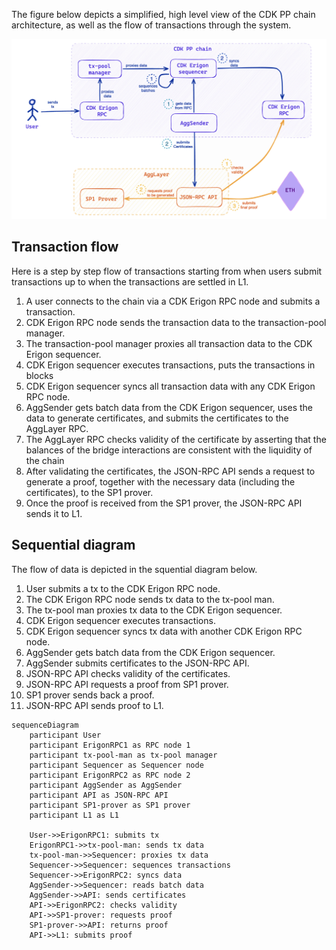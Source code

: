 The figure below depicts a simplified, high level view of the CDK PP chain architecture, as well as the flow of transactions through the system.

![Figure: CDK PP Architecture](../../img/cdk/cdk-pp-architecture-001.png)

## Transaction flow

Here is a step by step flow of transactions starting from when users submit transactions up to when the transactions are settled in L1. 

1. A user connects to the chain via a CDK Erigon RPC node and submits a transaction.
2. CDK Erigon RPC node sends the transaction data to the transaction-pool manager.
3. The transaction-pool manager proxies all transaction data to the CDK Erigon sequencer.
4. CDK Erigon sequencer executes transactions, puts the transactions in blocks
5. CDK Erigon sequencer syncs all transaction data with any CDK Erigon RPC node.
6. AggSender gets batch data from the CDK Erigon sequencer, uses the data to generate certificates, and submits the certificates to the AggLayer RPC.
7. The AggLayer RPC checks validity of the certificate by asserting that the balances of the bridge interactions are consistent with the liquidity of the chain
8. After validating the certificates, the JSON-RPC API sends a request to generate a proof, together with the necessary data (including the certificates), to the SP1 prover. 
9. Once the proof is received from the SP1 prover, the JSON-RPC API sends it to L1.  



## Sequential diagram

The flow of data is depicted in the squential diagram below. 

1. User submits a tx to the CDK Erigon RPC node.
2. The CDK Erigon RPC node sends tx data to the tx-pool man.
3. The tx-pool man proxies tx data to the CDK Erigon sequencer.
4. CDK Erigon sequencer executes transactions.
5. CDK Erigon sequencer syncs tx data with another CDK Erigon RPC node.
6. AggSender gets batch data from the CDK Erigon sequencer.
7. AggSender submits certificates to the JSON-RPC API.
8. JSON-RPC API checks validity of the certificates.
9. JSON-RPC API requests a proof from SP1 prover.
10. SP1 prover sends back a proof.
11. JSON-RPC API sends proof to L1.



```mermaid
sequenceDiagram
    participant User
    participant ErigonRPC1 as RPC node 1
    participant tx-pool-man as tx-pool manager
    participant Sequencer as Sequencer node
    participant ErigonRPC2 as RPC node 2
    participant AggSender as AggSender
    participant API as JSON-RPC API
    participant SP1-prover as SP1 prover
    participant L1 as L1

    User->>ErigonRPC1: submits tx
    ErigonRPC1->>tx-pool-man: sends tx data 
    tx-pool-man->>Sequencer: proxies tx data
    Sequencer->>Sequencer: sequences transactions
    Sequencer->>ErigonRPC2: syncs data
    AggSender->>Sequencer: reads batch data
    AggSender->>API: sends certificates
    API->>ErigonRPC2: checks validity
    API->>SP1-prover: requests proof
    SP1-prover->>API: returns proof 
    API->>L1: submits proof
```
